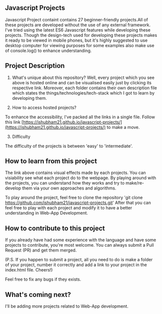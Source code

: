 ## Javascript Projects
Javascript Project containt contains 27 beginner-friendly projects.All of these projects are developed without the use of any external framework. I've tried using the latest ES6 Javascript features while developing these projects.
Though the design-tech used for developing these projects makes it ready to be viewed in mobile phones, but it's highly suggested to use desktop computer for viewing purposes for some examples also make use of console.log() to enhance understanding.

## Project Description
1. What's unique about this repository?
Well, every project which you see above is hosted online and can be visualised easily just by clicking its respective link. Moreover, each folder contains their own description file which states the things/technologies/tech-stack which I got to learn by developing them. 

2. How to access hosted projects?

To enhance the accessibility, I've packed all the links in a single file.
Follow this link [https://ishubham21.github.io/javascript-projects/](https://ishubham21.github.io/javascript-projects/) to make a move. 

3. Difficulty

The difficulty of the projects is between 'easy' to 'intermediate'.

## How to learn from this project
The link above contains visual effects made by each projects. You can visiability see what each project do to the webpage. By playing around with the projects, you can understand how they works and try to make/re-develop them via your own approaches and algorithms.

To play around the project, feel free to clone the repository 'git clone https://github.com/ishubham21/javascript-projects.git' After that you can feel free to play with each project and modify it to have a better understanding in Web-App Development.

## How to contribute to this project
If you already have had some experience with the language and have some projects to contribute, you're most welcome. You can always submit a Pull Request (PR) and get them merged. 

(P.S. If you happen to submit a project, all you need to do is make a folder of your project, number it correctly and add a link to your project in the index.html file. Cheers!)

Feel free to fix any bugs if they exists.
## What's coming next?

I'll be adding more projects related to Web-App development.

